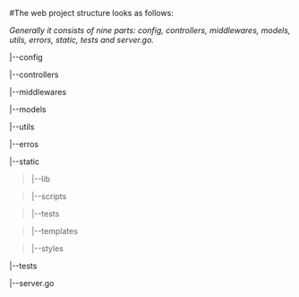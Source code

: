 #The web project structure looks as follows:

*Generally it consists of nine parts: config, controllers, middlewares, models, utils, errors, static, tests and server.go.*

|--config

|--controllers

|--middlewares

|--models

|--utils

|--erros

|--static

>   |--lib
  
>   |--scripts
  
>   |--tests

>   |--templates

>   |--styles

|--tests

|--server.go
